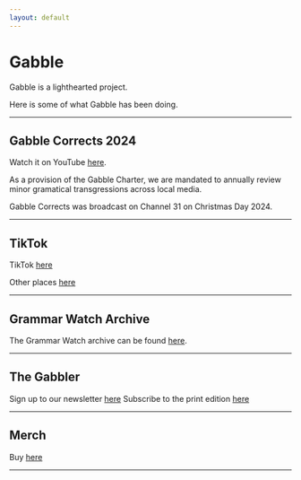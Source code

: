 ```yaml
---
layout: default
---
```

# Gabble
Gabble is a lighthearted project. 

Here is some of what Gabble has been doing.

***

## Gabble Corrects 2024
Watch it on YouTube [here](https://www.youtube.com/watch?v=7UuZpHoXziU).

As a provision of the Gabble Charter, we are mandated to annually review minor gramatical transgressions across local media.

Gabble Corrects was broadcast on Channel 31 on Christmas Day 2024.


***

## TikTok

TikTok [here](https://www.tiktok.com/@gabble__au)

Other places [here](https://linktr.ee/gabble__au)

***

## Grammar Watch Archive

The Grammar Watch archive can be found [here](./another-page.html).

***

## The Gabbler

Sign up to our newsletter [here](https://docs.google.com/forms/d/e/1FAIpQLSddB9A4faa-1CfuFpYQ96Wo4xk2mbzJXHQJeFpAtmb8beZ3kQ/viewform?usp=header)
Subscribe to the print edition [here](https://docs.google.com/forms/d/e/1FAIpQLSddB9A4faa-1CfuFpYQ96Wo4xk2mbzJXHQJeFpAtmb8beZ3kQ/viewform?usp=header)

***

## Merch

Buy [here](https://pickstar.pro/au/our-stars/8610/steve-price)
***
